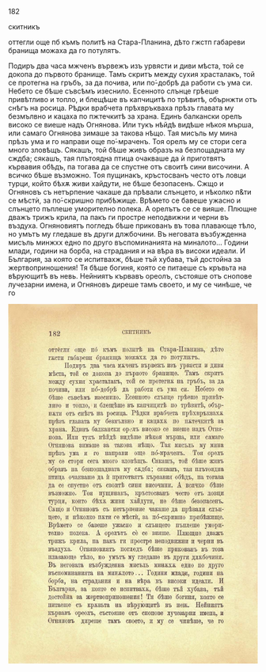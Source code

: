 ﻿182

скитникъ

оттегли още пб къмъ политѣ на Стара-Планина, дѣто гжстп габареви бранища можаха да го потулятъ.

Подиръ два часа мжченъ вървежъ изъ урвясти и диви мѣста, той се докопа до първото бранище. Тамъ скритъ между сухия храсталакъ, той се протегна на гръбъ, за да почива, или по́-добрѣ да работи съ ума си. Небето се бѣше съвсѣмъ изеснило. Есенното слънце грѣеше привѣтливо и топло, и блещѣше въ капчицитѣ по трѣвитѣ, обърнжти отъ снѣгъ на росица. Рѣдки врабчета прѣхвръкваха прѣзъ главата му безмълвно и кацаха по пжтечкитѣ за храна. Единъ балкански орелъ високо се виеше надъ Огнянова. Или тукъ нѣйдѣ видѣше нѣкоя мърша, или самаго Огнянова зимаше за такова нѣщо. Тая мисъль му мина прѣзъ ума и го направи още по́-мраченъ. Тоя орелъ му се стори сега много зловѣщъ. Сякашъ, той бѣше живъ образъ на безпощадната му сждба; сякашъ, тая плътоядна птица очакваше да ѝ приготвятъ кървавия обѣдъ, па тогава да се спустне отъ своитѣ сини височини. А всичко бѣше възможно. Тоя пущинакъ, кръстосванъ често отъ ловци турци, който бѣхѫ живи хайдути, не бѣше безопасенъ. Сжщо и Огняновъ съ нетърпение чакаше да прѣвали слънцето, и нѣколко п&ти се мѣстѝ, за по́-скришно прибѣжище. Врѣмето се бавеше ужасно и слънцето пъплеше уморително полека. А орелътъ се се вияше. Плющне дважъ трижъ крила, па пакъ ги простре неподвижни и черни въ въздуха. Огняновиятъ погледъ бѣше прикованъ въ това плавающе тѣло, но умътъ му гледаше въ други длжбочини. Въ неговата възбужденна мисъль минжхх едно по друго въспоминанията на миналото... Години млади, години на борба, на страдания и на вѣра въ високи идеали. И България, за която се испитвахж, бѣше тъй хубава, тъй достойна за жертвоприношения! Тя бѣше богиня, която се питаеше съ кръвьта на вѣрующитѣ въ невь. Нейниятъ кървавъ ореолъ, състояше отъ снопове лучезарни имена, и Огняновъ диреше тамъ своето, и му се чинѣше, че го

![original](images/207.jpg)

